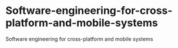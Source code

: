 # Software-engineering-for-cross-platform-and-mobile-systems
Software engineering for cross-platform and mobile systems
